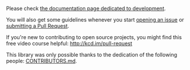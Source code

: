 Please check [the documentation page dedicated to development](https://pyfpdf.github.io/fpdf2/Development.html).

You will also get some guidelines whenever you start [opening an issue](https://github.com/PyFPDF/fpdf2/issues)
or [submitting a Pull Request](https://github.com/PyFPDF/fpdf2/pulls).

If you're new to contributing to open source projects,
you might find this free video course helpful: http://kcd.im/pull-request

This library was only possible thanks to the dedication of the following people: [CONTRIBUTORS.md](CONTRIBUTORS.md).
